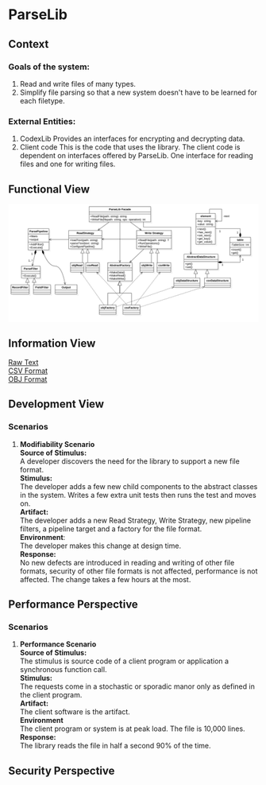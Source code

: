 # ParseLib

## Context
### Goals of the system:
1. Read and write files of many types.
2. Simplify file parsing so that a new system doesn't have to be learned for each filetype.

### External Entities:
1. CodexLib
    Provides an interfaces for encrypting and decrypting data.
2. Client code
    This is the code that uses the library.  The client code is dependent on interfaces offered by ParseLib.  One interface for reading files and one for writing files.

## Functional View
<img align="center" src="docs/images/MainClassDiagram.png"/>

## Information View

[Raw Text](https://github.com/lmsorenson/CommonCpp/tree/master/libraries/ParseLib/src/concrete/raw#raw-text-format)</br>
[CSV Format](https://github.com/lmsorenson/CommonCpp/tree/master/libraries/ParseLib/src/concrete/csv#csv-format)</br>
[OBJ Format](https://github.com/lmsorenson/CommonCpp/tree/master/libraries/ParseLib/src/concrete/obj#obj-format)</br>

## Development View

### Scenarios

1. <strong>Modifiability Scenario</strong></br>
<strong>Source of Stimulus:</strong></br>
A developer discovers the need for the library to support a new file format.</br>
<strong>Stimulus:</strong></br>
The developer adds a few new child components to the abstract classes in the system.  Writes a few extra unit tests then runs the test and moves on.</br>
<strong>Artifact:</strong></br>
The developer adds a new Read Strategy, Write Strategy, new pipeline filters, a pipeline target and a factory for the file format.</br>
<strong>Environment</strong>:</br>
The developer makes this change at design time.</br>
<strong>Response:</strong></br>
No new defects are introduced in reading and writing of other file formats, security of other file formats is not affected, performance is not affected.  The change takes a few hours at the most.</br>

## Performance Perspective

### Scenarios
1. <strong>Performance Scenario</strong></br>
<strong>Source of Stimulus:</strong></br>
The stimulus is source code of a client program or application a synchronous function call.</br>
<strong>Stimulus:</strong></br>
The requests come in a stochastic or sporadic manor only as defined in the client program.</br>
<strong>Artifact:</strong></br>
The client software is the artifact.</br>
<strong>Environment</strong></br>
The client program or system is at peak load.  The file is 10,000 lines.</br>
<strong>Response:</strong></br>
The library reads the file in half a second 90% of the time.</br>

## Security Perspective
